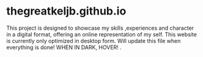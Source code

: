 # thegreatkeljb.github.io

This project is designed to showcase my skills ,experiences and character in a digital format, offering an online representation of my self.
This website is currently only optimized in desktop form.
Will update this file when everything is done!
WHEN IN DARK, HOVER!
.
